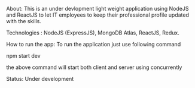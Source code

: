 About:
This is an under devlopment light weight application using NodeJS and ReactJS to let IT employees to keep their professional profile updated with the skills.

Technologies :
NodeJS (ExpressJS), MongoDB Atlas, ReactJS, Redux.

How to run the app:
To run the application just use following command

npm start dev

the above command will start both client and server using concurrently

Status: Under development
